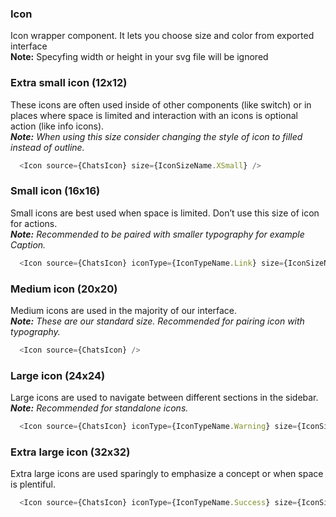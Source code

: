 ### Icon

Icon wrapper component. It lets you choose size and color from exported interface <br />
<strong>Note:</strong> Specyfing width or height in your svg file will be ignored

### Extra small icon (12x12)
These icons are often used inside of other components (like switch) or in places where space is limited and interaction with an icons is optional action (like info icons).<br />
<i><strong>Note:</strong> When using this size consider changing the style of icon to filled instead of outline.</i>

```js
  <Icon source={ChatsIcon} size={IconSizeName.XSmall} />
```

### Small icon (16x16)
Small icons are best used when space is limited. Don’t use this size of icon for actions.<br />
<i><strong>Note:</strong> Recommended to be paired with smaller typography for example Caption.</i>

```js
  <Icon source={ChatsIcon} iconType={IconTypeName.Link} size={IconSizeName.Small} />
```

### Medium icon (20x20)
Medium icons are used in the majority of our interface.<br />
<i><strong>Note:</strong> These are our standard size. Recommended for pairing icon with typography.</i>

```js
  <Icon source={ChatsIcon} />
```

### Large icon (24x24)
Large icons are used to navigate between different sections in the sidebar.<br />
<i><strong>Note:</strong> Recommended for standalone icons.</i>

```js
  <Icon source={ChatsIcon} iconType={IconTypeName.Warning} size={IconSizeName.Large} />
```

### Extra large icon (32x32)
Extra large icons are used sparingly to emphasize a concept or when space is plentiful.


```js
  <Icon source={ChatsIcon} iconType={IconTypeName.Success} size={IconSizeName.XLarge} />
```